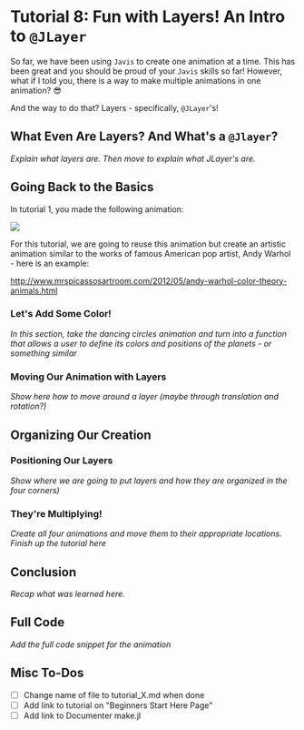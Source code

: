 # **Tutorial 8:** Fun with Layers! An Intro to `@JLayer`

So far, we have been using `Javis` to create one animation at a time.
This has been great and you should be proud of your `Javis` skills so far!
However, what if I told you, there is a way to make multiple animations in one animation? 😎

And the way to do that?
Layers - specifically, `@JLayer`'s!

## What Even Are Layers? And What's a `@Jlayer`?

_Explain what layers are.
Then move to explain what JLayer's are._

## Going Back to the Basics

In tutorial 1, you made the following animation:

![](assets/dancing_circles.gif)

For this tutorial, we are going to reuse this animation but create an artistic animation similar to the works of famous American pop artist, Andy Warhol - here is an example:

http://www.mrspicassosartroom.com/2012/05/andy-warhol-color-theory-animals.html

### Let's Add Some Color!

_In this section, take the dancing circles animation and turn into a function that allows a user to define its colors and positions of the planets - or something similar_

### Moving Our Animation with Layers

_Show here how to move around a layer (maybe through translation and rotation?)_

## Organizing Our Creation

### Positioning Our Layers

_Show where we are going to put layers and how they are organized in the four corners)_

### They're Multiplying!

_Create all four animations and move them to their appropriate locations.
Finish up the tutorial here_

## Conclusion

_Recap what was learned here._

## Full Code

_Add the full code snippet for the animation_

## Misc To-Dos

- [ ] Change name of file to tutorial_X.md when done
- [ ] Add link to tutorial on "Beginners Start Here Page"
- [ ] Add link to Documenter make.jl
